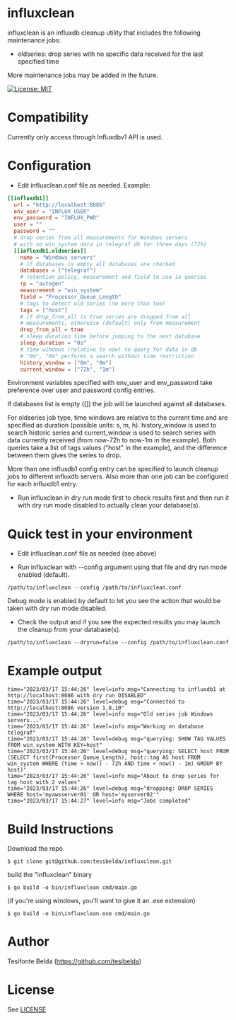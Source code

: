 # influxclean

influxclean is an influxdb cleanup utility that includes the following maintenance jobs:

* oldseries: drop series with no specific data received for the last specified time

More maintenance jobs may be added in the future.

[![License: MIT](https://img.shields.io/badge/License-MIT-yellow.svg)](https://github.com/tesibelda/influxclean/raw/master/LICENSE)

# Compatibility

Currently only access through Influxdbv1 API is used. 

# Configuration

* Edit influxclean.conf file as needed. Example:

```toml
[[influxdb1]]
  url = "http://localhost:8086"
  env_user = "INFLUX_USER"
  env_password = "INFLUX_PWD"
  user = ""
  password = ""
  # drop series from all measurements for Windows servers
  # with no win_system data in telegraf db for three days (72h)
  [[influxdb1.oldseries]]
    name = "Windows servers"
    # if databases is empty all databases are checked
    databases = ["telegraf"]
    # retention policy, measurement and field to use in queries
    rp = "autogen"
    measurement = "win_system"
    field = "Processor_Queue_Length"
    # tags to detect old series (no more than two)
    tags = ["host"]
    # if drop_from_all is true series are dropped from all
    # measurements, otherwise (default) only from measurement
    drop_from_all = true
    # sleep duration time before jumping to the next database
    sleep_duration = "0s"
    # time windows (relative to now) to query for data in db
    # "0m", "0m" performs a search without time restriction
    history_window = ["0m", "0m"]
    current_window = ["72h", "1m"]
```

Environment variables specified with env_user and env_password take preference over user and password config entries.

If databases list is empty (\[]) the job will be launched against all databases.

For oldseries job type, time windows are relative to the current time and are specified as duration (possible units: s, m, h). history_window is used to search historic series and current_window is used to search series with data currently received (from now-72h to now-1m in the example). Both queries take a list of tags values ("host" in the example), and the difference between them gives the series to drop.

More than one influxdb1 config entry can be specified to launch cleanup jobs to different influxdb servers. Also more than one job can be configured for each influxdb1 entry.

* Run influxclean in dry run mode first to check results first and then run it with dry run mode disabled to actually clean your database(s).

# Quick test in your environment

* Edit influxclean.conf file as needed (see above)

* Run influxclean with --config argument using that file and dry run mode enabled (default).
```
/path/to/influxclean --config /path/to/influxclean.conf
```
Debug mode is enabled by default to let you see the action that would be taken with dry run mode disabled.

* Check the output and if you see the expected results you may launch the cleanup from your database(s).
```
/path/to/influxclean --dryrun=false --config /path/to/influxclean.conf
```

# Example output

```plain
time="2023/03/17 15:44:26" level=info msg="Connecting to influxdb1 at http://localhost:8086 with dry run DISABLED"
time="2023/03/17 15:44:26" level=debug msg="Connected to http://localhost:8086 version 1.8.10"
time="2023/03/17 15:44:26" level=info msg="Old series job Windows servers..."
time="2023/03/17 15:44:26" level=info msg="Working on database telegraf"
time="2023/03/17 15:44:26" level=debug msg="querying: SHOW TAG VALUES FROM win_system WITH KEY=host"
time="2023/03/17 15:44:26" level=debug msg="querying: SELECT host FROM (SELECT first(Processor_Queue_Length), host::tag AS host FROM win_system WHERE (time > now() - 72h AND time < now() - 1m) GROUP BY host)"
time="2023/03/17 15:44:26" level=info msg="About to drop series for tag host with 2 values"
time="2023/03/17 15:44:26" level=debug msg="dropping: DROP SERIES WHERE host='myawsserver01' OR host='myserver02'"
time="2023/03/17 15:44:27" level=info msg="Jobs completed"
```

# Build Instructions

Download the repo

    $ git clone git@github.com:tesibelda/influxclean.git

build the "influxclean" binary

    $ go build -o bin/influxclean cmd/main.go
    
 (if you're using windows, you'll want to give it an .exe extension)
 
    $ go build -o bin\influxclean.exe cmd/main.go

# Author

Tesifonte Belda (https://github.com/tesibelda)

# License

See [LICENSE](https://github.com/tesibelda/influxclean/blob/master/LICENSE)
